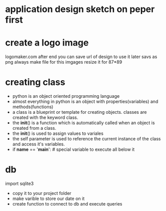# application design sketch on peper first
# create a logo image
logomaker.com
after end you can save url of design to use it later
savs as png always
make file for this imgages
resize it for 87*89


# creating class
- python is an object oriented programming language
- almost everything in python is an object with properties(variables) and methods(functions)
- a class is a blueprint or template for creating objects. classes are created with the keyword class.
- the __init__() is a function which is automatically called when an object is created from a class.
- the __init__() is used to assign values to variales  
- the self parameter is used to reference the current instance of the class and access it's variables.
- if __name__ == '__main__': # special variable to execute all below it

# db
import sqlite3
- copy it to your project folder
- make varible to store our date on it
- create function to connect to db and execute queries